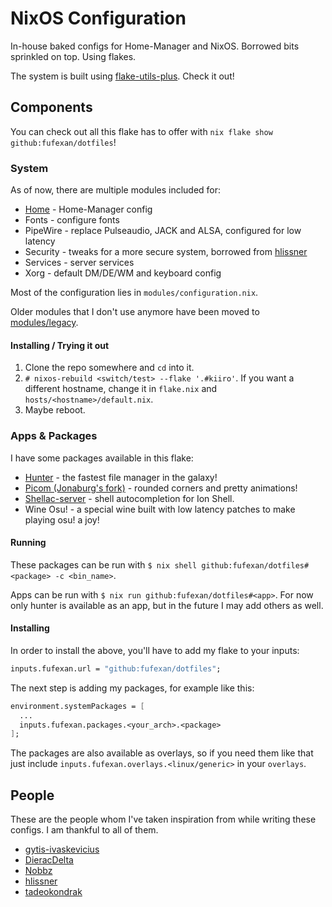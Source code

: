 # NixOS Configuration

In-house baked configs for Home-Manager and NixOS. Borrowed bits sprinkled on
top. Using flakes.

The system is built using
[flake-utils-plus](https://github.com/gytis-ivaskevicius/flake-utils-plus).
Check it out!

## Components

You can check out all this flake has to offer with
`nix flake show github:fufexan/dotfiles`!

### System

As of now, there are multiple modules included for:

- [Home](./home) - Home-Manager config
- Fonts - configure fonts
- PipeWire - replace Pulseaudio, JACK and ALSA, configured for low latency
- Security - tweaks for a more secure system, borrowed from
[hlissner](https://github.com/hlissner/dotfiles/blob/master/modules/security.nix)
- Services - server services
- Xorg - default DM/DE/WM and keyboard config

Most of the configuration lies in `modules/configuration.nix`.

Older modules that I don't use anymore have been moved to
[modules/legacy](./modules/legacy).

#### Installing / Trying it out

1. Clone the repo somewhere and `cd` into it.
2. `# nixos-rebuild <switch/test> --flake '.#kiiro'`. If you want a different
hostname, change it in `flake.nix` and `hosts/<hostname>/default.nix`.
3. Maybe reboot.

### Apps & Packages

I have some packages available in this flake:

- [Hunter](https://github.com/rabite0/hunter) - the fastest file manager in the
galaxy!
- [Picom (Jonaburg's fork)](https://github.com/jonaburg/picom) - rounded corners
and pretty animations!
- [Shellac-server](https://gitlab.redox-os.org/AdminXVII/shellac-server) - shell
autocompletion for Ion Shell.
- Wine Osu! - a special wine built with low latency patches to make playing osu!
a joy!

#### Running

These packages can be run with
`$ nix shell github:fufexan/dotfiles#<package> -c <bin_name>`.

Apps can be run with `$ nix run github:fufexan/dotfiles#<app>`. For now only
hunter is available as an app, but in the future I may add others as well.

#### Installing

In order to install the above, you'll have to add my flake to your inputs:
```nix
inputs.fufexan.url = "github:fufexan/dotfiles";
```
The next step is adding my packages, for example like this:
```nix
environment.systemPackages = [
  ...
  inputs.fufexan.packages.<your_arch>.<package>
];
```

The packages are also available as overlays, so if you need them like that just
include `inputs.fufexan.overlays.<linux/generic>` in your `overlays`.

## People

These are the people whom I've taken inspiration from while writing these
configs. I am thankful to all of them.

- [gytis-ivaskevicius](https://github.com/gytis-ivaskevicius)
- [DieracDelta](https://github.com/DieracDelta)
- [Nobbz](https://github.com/Nobbz)
- [hlissner](https://github.com/hlissner)
- [tadeokondrak](https://github.com/tadeokondrak)
